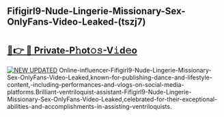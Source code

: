 ## Fifigirl9-Nude-Lingerie-Missionary-Sex-OnlyFans-Video-Leaked-(tszj7)


# <h2><a href="https://mediaupload.pro?-19M">🔗👉 🔴 Private-P𝚑ot𝚘𝚜-V𝚒d𝚎o</a></h2>

[![NEW UPDATED](https://i.imgur.com/0qMVB7G.gif)](https://mediaupload.pro?-19M)
Online-influencer-Fifigirl9-Nude-Lingerie-Missionary-Sex-OnlyFans-Video-Leaked,known-for-publishing-dance-and-lifestyle-content,-including-performances-and-vlogs-on-social-media-platforms.Brilliant-ventriloquist-assistant-Fifigirl9-Nude-Lingerie-Missionary-Sex-OnlyFans-Video-Leaked,celebrated-for-their-exceptional-abilities-and-accomplishments-in-assisting-ventriloquists.  
